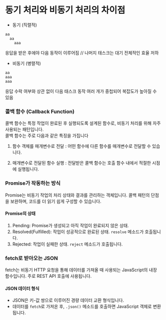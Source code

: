# 동기 처리와 비동기 처리의 차이점
- 동기 (직렬적) 
```
aa
  aa
    aaa
```
응답을 받은 후에야 다음 동작이 이루어짐
// 나머지 태스크는 대기
전체적인 효율 저하

- 비동기 (병렬적)
```
aa
aaa
aaa
```

응답 수락 여부와 상관 없이 다음 태스크 동작
여러 개가 중첩되어 복잡도가 높아질 수 있음


### 콜백 함수 (Callback Function)
콜백 함수는 특정 작업이 완료된 후 실행되도록 설계된 함수로, 비동기 처리를 위해 자주 사용되는 패턴입니다.  
콜백 함수는 주로 다음과 같은 특징을 가집니다

1. 함수 객체를 매개변수로 전달 : 어떤 함수에 다른 함수를 매개변수로 전달할 수 있습니다.  

2. 매개변수로 전달된 함수 실행 : 전달받은 콜백 함수는 호출 함수 내에서 적절한 시점에 실행됩니다.  


### Promise가 작동하는 방식
Promise는 비동기 작업의 처리 상태와 결과를 관리하는 객체입니다. 콜백 패턴의 단점을 보완하며, 코드를 더 읽기 쉽게 구성할 수 있습니다.  

#### Promise의 상태
1. Pending: Promise가 생성되고 아직 작업이 완료되지 않은 상태.
2. Resolved(Fulfilled): 작업이 성공적으로 완료된 상태. `resolve` 메소드가 호출됩니다.
3. Rejected: 작업이 실패한 상태. `reject` 메소드가 호출됩니다.


### fetch로 받아오는 JSON
fetch는 비동기 HTTP 요청을 통해 데이터를 가져올 때 사용되는 JavaScript의 내장 함수입니다. 주로 REST API 호출에 사용됩니다.  

#### JSON 데이터 형식
- JSON은 키-값 쌍으로 이루어진 경량 데이터 교환 형식입니다.
- 데이터를 `fetch`로 가져온 후, `.json()` 메소드를 호출하면 JavaScript 객체로 변환됩니다.  




